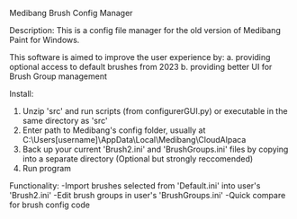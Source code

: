 Medibang Brush Config Manager

Description:
This is a config file manager for the old version of Medibang Paint for Windows.

This software is aimed to improve the user experience by:
a. providing optional access to default brushes from 2023
b. providing better UI for Brush Group management

Install:
1. Unzip 'src' and run scripts (from configurerGUI.py) or executable in the same directory as 'src' 
2. Enter path to Medibang's config folder, usually at C:\Users\[username]\AppData\Local\Medibang\CloudAlpaca
3. Back up your current 'Brush2.ini' and 'BrushGroups.ini' files by copying into a separate directory (Optional but strongly reccomended)
4. Run program

Functionality:
-Import brushes selected from 'Default.ini' into user's 'Brush2.ini'
-Edit brush groups in user's 'BrushGroups.ini'
-Quick compare for brush config code